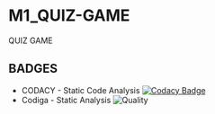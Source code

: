 # M1_QUIZ-GAME
QUIZ GAME
## BADGES
*   CODACY - Static Code Analysis 
[![Codacy Badge](https://app.codacy.com/project/badge/Grade/36041187fab64464a3ad1ea8462e6324)](https://www.codacy.com/gh/MohamedAkram183/M1_QUIZ-GAME/dashboard?utm_source=github.com&amp;utm_medium=referral&amp;utm_content=MohamedAkram183/M1_QUIZ-GAME&amp;utm_campaign=Badge_Grade)
*    Codiga - Static Analysis 
![Quality](https://api.codiga.io/project/32368/score/svg)
